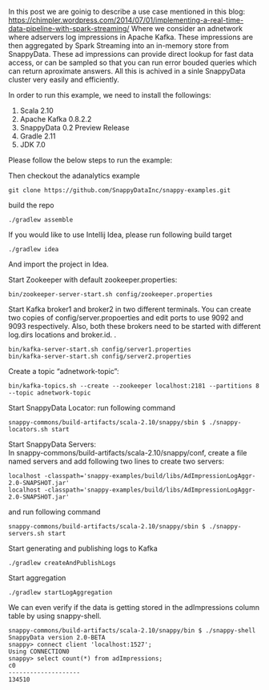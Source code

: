 In this post we are goinig to describe a use case mentioned in this blog: https://chimpler.wordpress.com/2014/07/01/implementing-a-real-time-data-pipeline-with-spark-streaming/
Where we consider an adnetwork where adservers log impressions in Apache Kafka. These impressions are then aggregated by Spark Streaming into an in-memory store from SnappyData. 
These ad impressions can provide direct lookup for fast data access, or can be sampled so that you can run error bouded queries which can return aproximate answers.
All this is achived in a sinle SnappyData cluster very easily and efficiently. 

In order to run this example, we need to install the followings:

1. Scala 2.10
2. Apache Kafka 0.8.2.2
3. SnappyData 0.2 Preview Release
4. Gradle 2.11
5. JDK 7.0

Please follow the below steps to run the example:

Then checkout the adanalytics example
```
git clone https://github.com/SnappyDataInc/snappy-examples.git
```
build the repo
```
./gradlew assemble
```
If you would like to use Intellij Idea, please run following build target
```
./gradlew idea 
```
And import the project in Idea.

Start Zookeeper with default zookeeper.properties:
```
bin/zookeeper-server-start.sh config/zookeeper.properties
```
Start Kafka broker1 and broker2 in two different terminals.
You can create two copies of config/server.propoerties and edit ports to use 9092 and 9093 respectively. 
Also, both these brokers need to be started with different log.dirs locations and broker.id. .

```
bin/kafka-server-start.sh config/server1.properties
bin/kafka-server-start.sh config/server2.properties
```
Create a topic “adnetwork-topic”:
```
bin/kafka-topics.sh --create --zookeeper localhost:2181 --partitions 8 --topic adnetwork-topic
```
Start SnappyData Locator:
run following command 
```
snappy-commons/build-artifacts/scala-2.10/snappy/sbin $ ./snappy-locators.sh start
```

Start SnappyData Servers:  
In snappy-commons/build-artifacts/scala-2.10/snappy/conf, create a file named servers and add following two lines to create two servers: 
```
localhost -classpath='snappy-examples/build/libs/AdImpressionLogAggr-2.0-SNAPSHOT.jar'
localhost -classpath='snappy-examples/build/libs/AdImpressionLogAggr-2.0-SNAPSHOT.jar'
```
and run following command 

```
snappy-commons/build-artifacts/scala-2.10/snappy/sbin $ ./snappy-servers.sh start
```

Start generating and publishing logs to Kafka
```
./gradlew createAndPublishLogs
```

Start aggregation
```
./gradlew startLogAggregation
```

We can even verify if the data is getting stored in the adImpressions column table by using snappy-shell. 
```
snappy-commons/build-artifacts/scala-2.10/snappy/bin $ ./snappy-shell 
SnappyData version 2.0-BETA
snappy> connect client 'localhost:1527';
Using CONNECTION0
snappy> select count(*) from adImpressions;
c0                 
--------------------
134510 
```




